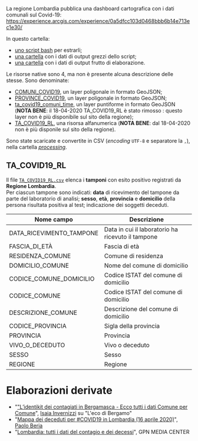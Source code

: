 La regione Lombardia pubblica una dashboard cartografica con i dati comunali sul Covid-19: https://experience.arcgis.com/experience/0a5dfcc103d0468bbb6b14e713ec1e30/

In questo cartella:

- [uno script bash](regioneLombardia.sh) per estrarli;
- [una cartella](./rawdata) con i dati di output grezzi dello script;
- [una cartella](./processing) con i dati di output frutto di elaborazione.

Le risorse native sono 4, ma non è presente alcuna descrizione delle stesse. Sono denominate:

- [COMUNI_COVID19](rawdata/COMUNI_COVID19.geojson), un layer poligonale in formato GeoJSON;
- [PROVINCE_COVID19](rawdata/PROVINCE_COVID19.geojson), un layer poligonale in formato GeoJSON;
- [ta_covid19_comuni_time](rawdata/ta_covid19_comuni_time.geojson), un layer puntiforme in formato GeoJSON (**NOTA BENE**: il 18-04-2020 TA_COVID19_RL è stato rimosso : questo layer non è più disponibile sul sito della regione);
- [TA_COVID19_RL](rawdata/TA_COVID19_RL.json), una risorsa alfanumerica (**NOTA BENE**: dal 18-04-2020 non è più disponile sul sito della regione).

Sono state scaricate e convertite in CSV (*encoding* `UTF-8` e separatore la `,`), nella cartella [*processing*](./processing).

## TA_COVID19_RL

Il file [`TA_COVID19_RL.csv`](./processing/TA_COVID19_RL.csv) elenca i **tamponi** con esito positivo registrati da **Regione Lombardia**.<br>Per ciascun tampone sono indicati: **data** di ricevimento del tampone da parte del laboratorio di analisi; **sesso**, **età**, **provincia** e **domicilio** della persona risultata positiva al test; indicazione dei soggetti deceduti.

|Nome campo|Descrizione|
|---|---|
|DATA_RICEVIMENTO_TAMPONE|Data in cui il laboratorio ha ricevuto il tampone|
|FASCIA_DI_ETÀ|Fascia di età|
|RESIDENZA_COMUNE|Comune di residenza|
|DOMICILIO_COMUNE|Nome del comune di domicilio|
|CODICE_COMUNE_DOMICILIO|Codice ISTAT del comune di domicilio|
|CODICE_COMUNE|Codice ISTAT del comune di domicilio|
|DESCRIZIONE_COMUNE|Descrizione del comune di domicilio|
|CODICE_PROVINCIA|Sigla della provincia|
|PROVINCIA|Provincia|
|VIVO_O_DECEDUTO|Vivo o deceduto|
|SESSO|Sesso|
|REGIONE|Regione|


# Elaborazioni derivate

- "["L’identikit dei contagiati in Bergamasca - Ecco tutti i dati Comune per Comune](https://www.ecodibergamo.it/stories/bergamo-citta/lidentikit-dei-contagiati-in-bergamascaecco-tutti-i-dati-comune-per-comune_1350432_11/)", [Isaia Invernizzi](https://twitter.com/EasyInve) su "L'eco di Bergamo"
- "[Mappa dei deceduti per #COVID19 in Lombardia (16 aprile 2020)](https://twitter.com/beriapaolo/status/1251788913234116608)", [Paolo Beria](https://twitter.com/beriapaolo)
- "[Lombardia: tutti i dati del contagio e dei decessi](https://www.facebook.com/globalpolicynews/posts/2058168257661972)", GPN MEDIA CENTER
